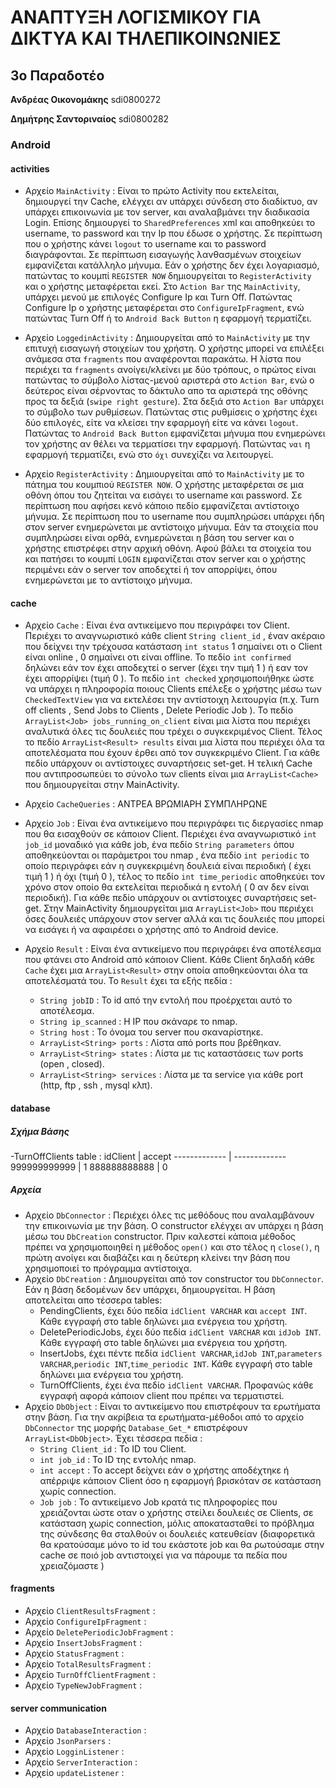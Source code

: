 #	ΑΝΑΠΤΥΞΗ ΛΟΓΙΣΜΙΚΟΥ ΓΙΑ ΔΙΚΤΥΑ ΚΑΙ ΤΗΛΕΠΙΚΟΙΝΩΝΙΕΣ 
## 3ο Παραδοτέο

**Ανδρέας Οικονομάκης**	sdi0800272

**Δημήτρης Σαντοριναίος** sdi0800282

### Android

#### activities

  - Αρχείο `MainActivity` : Είναι το πρώτο Activity που εκτελείται, δημιουργεί την Cache, ελέγχει αν υπάρχει σύνδεση στο διαδίκτυο, αν υπάρχει επικοινωνία με τον server, και αναλαβμάνει την διαδικασία Login. Επίσης δημιουργεί το `SharedPreferences` xml και αποθηκεύει το username, το password και την Ip που έδωσε ο χρήστης. Σε περίπτωση που ο χρήστης κάνει `logout` το username και το password διαγράφονται. Σε περίπτωση εισαγωγής λανθασμένων στοιχείων εμφανίζεται κατάλληλο μήνυμα. Εάν ο χρήστης δεν έχει λογαριασμό, πατώντας το κουμπί `REGISTER NOW` δημιουργείται το `RegisterActivity` και ο χρήστης μεταφέρεται εκεί. Στο `Action Bar` της `MainActivity`, υπάρχει μενού με επιλογές Configure Ip και Turn Off. Πατώντας Configure Ip ο χρήστης μεταφέρεται στο `ConfigureIpFragment`, ενώ πατώντας Turn Off ή το `Android Back Button` η εφαρμογή τερματίζει.

  - Αρχείο `LoggedinActivity` : Δημιουργείται από το `MainActivity` με την επιτυχή εισαγωγή στοιχείων του χρήστη. Ο χρήστης μπορεί να επιλέξει ανάμεσα στα `fragments` που αναφέρονται παρακάτω. Η λίστα που περιέχει τα `fragments` ανοίγει/κλείνει με δύο τρόπους, ο πρώτος είναι πατώντας το σύμβολο λίστας-μενού αριστερά στο `Action Bar`, ενώ ο δεύτερος είναι σέρνοντας το δάκτυλο απο τα αριστερά της οθόνης προς τα δεξιά (`swipe right gesture`). Στα δεξιά στο `Action Bar` υπάρχει το σύμβολο των ρυθμίσεων. Πατώντας στις ρυθμίσεις ο χρήστης έχει δύο επιλογές, είτε να κλείσει την εφαρμογή είτε να κάνει `logout`. Πατώντας το `Android Back Button` εμφανίζεται μήνυμα που ενημερώνει τον χρήστης αν θέλει να τερματίσει την εφαρμογή. Πατώντας `ναι` η εφαρμογή τερματίζει, ενώ στο `όχι` συνεχίζει να λειτουργεί.

  - Αρχείο `RegisterActivity` : Δημιουργείται από το `MainActivity` με το πάτημα του κουμπιού `REGISTER NOW`. Ο χρήστης μεταφέρεται σε μια οθόνη όπου του ζητείται να εισάγει το username και password. Σε περίπτωση που αφήσει κενό κάποιο πεδίο εμφανίζεται αντίστοιχο μήνυμα. Σε περίπτωση που το username που συμπληρώσει υπάρχει ήδη στον server ενημερώνεται με αντίστοιχο μήνυμα. Εάν τα στοιχεία που συμπληρώσει είναι ορθά, ενημερώνεται η βάση του server και ο χρήστης επιστρέφει στην αρχική οθόνη. Αφού βάλει τα στοιχεία του και πατήσει το κουμπί `LOGIN` εμφανίζεται στον server και ο χρήστης περιμένει εάν ο server τον αποδεχτεί ή τον απορρίψει, όπου ενημερώνεται με το αντίστοιχο μήνυμα.

#### cache
  - Αρχείο `Cache` : Είναι ένα αντικείμενο που περιγράφει τον Client. Περιέχει το αναγνωριστικό κάθε client `String client_id`  , έναν ακέραιο που δείχνει την τρέχουσα κατάσταση `int status` 1 σημαίνει οτι ο Client είναι online , 0 σημαίνει οτι είναι offline. Το πεδίο `int confirmed` δηλώνει εάν τον έχει αποδεχτεί ο server (έχει την τιμή 1 ) ή εαν τον έχει απορρίψει (τιμή 0 ). Το πεδίο `int checked` χρησιμοποιήθηκε ώστε να υπάρχει η πληροφορία ποιους Clients επέλεξε ο χρήστης μέσω των `CheckedTextView` για να εκτελέσει την αντίστοιχη λειτουργία (π.χ. Turn off clients , Send Jobs to Clients , Delete Periodic Job ). Το πεδίο `ArrayList<Job> jobs_running_on_client` είναι μια λίστα που περιέχει αναλυτικά όλες τις δουλειές που τρέχει ο συγκεκριμένος Client. Τέλος το πεδίο `ΑrrayList<Result> results` είναι μια λίστα που περιέχει όλα τα αποτελέσματα που έχουν έρθει από τον συγκεκριμένο Client. Για κάθε πεδίο υπάρχουν οι αντίστοιχες συναρτήσεις set-get. Η τελική Cache που αντιπροσωπεύει το σύνολο των clients είναι μια `ArrayList<Cache>` που δημιουργείται στην MainActivity. 

  - Αρχείο `CacheQueries` : ΑΝΤΡΕΑ ΒΡΩΜΙΑΡΗ ΣΥΜΠΛΗΡΩΝΕ

  - Αρχείο `Job` : Είναι ένα αντικείμενο που περιγράφει τις διεργασίες nmap που θα εισαχθούν σε κάποιον Client. Περιέχει ένα αναγνωριστικό `int job_id` μοναδικό για κάθε job, ένα πεδίο `String parameters` όπου αποθηκεύονται οι παράμετροι του nmap , ένα πεδίο `int periodic` το οποίο περιγράφει εάν η συγκεκριμένη δουλειά είναι περιοδική ( έχει τιμή 1 ) ή όχι (τιμή 0 ), τέλος το πεδίο `int time_periodic` αποθηκεύει τον χρόνο στον οποίο θα εκτελείται περιοδικά η εντολή ( 0 αν δεν είναι περιοδική). Για κάθε πεδίο υπάρχουν οι αντίστοιχες συναρτήσεις set-get. Στην MainActivity δημιουργείται μια `ArrayList<Job>` που περιέχει όσες δουλειές υπάρχουν στον server αλλά και τις δουλειές που μπορεί να εισάγει ή να αφαιρέσει ο χρήστης από το Android device.

  - Αρχείο `Result` : Είναι ένα αντικείμενο που περιγράφει ένα αποτέλεσμα που φτάνει στο Android από κάποιον Client. Κάθε Client δηλαδή κάθε `Cache` έχει μια `ArrayList<Result>` στην οποία αποθηκεύονται όλα τα αποτελέσματά του. Το `Result` έχει τα εξής πεδία : 
    - `String jobID` : Το id από την εντολή που προέρχεται αυτό το αποτέλεσμα.
    - `String ip_scanned` : Η IP που σκάναρε το nmap.
    - `String host` : Το όνομα του server που σκαναρίστηκε.
    - `ArrayList<String> ports` : Λίστα από ports που βρέθηκαν.
    - `ArrayList<String> states` : Λίστα με τις καταστάσεις των ports (open , closed).
    - `ArrayList<String> services` : Λίστα με τα service για κάθε port (http, ftp , ssh , mysql κλπ).

#### database

##### Σχήμα Βάσης
  -TurnOffClients table :
    idClient  | accept
------------- | -------------
999999999999  | 1 
888888888888  | 0     


##### Αρχεία
  - Αρχείο `DbConnector` : Περιέχει όλες τις μεθόδους που αναλαμβάνουν την επικοινωνία με την βάση. Ο constructor ελέγχει αν υπάρχει η βάση μέσω του `DbCreation` constructor. Πριν καλεστεί κάποια μέθοδος πρέπει να χρησιμοποιηθεί η μέθοδος `open()` και στο τέλος η `close()`, η πρώτη ανοίγει και διαβάζει και η δεύτερη κλείνει την βάση που χρησιμοποιεί το πρόγραμμα αντίστοιχα.
  - Αρχείο `DbCreation` : Δημιουργείται από τον constructor του `DbConnector`. Εάν η βάση δεδομένων δεν υπάρχει, δημιουργείται. Η βάση αποτελείται απο τέσσερα tables:
    - PendingClients, έχει δύο πεδία `idClient VARCHAR` και `accept INT`. Κάθε εγγραφή στο table δηλώνει μια ενέργεια του χρήστη.
    - DeletePeriodicJobs, έχει δύο πεδία `idClient VARCHAR` και `idJob INT`. Κάθε εγγραφή στο table δηλώνει μια ενέργεια του χρήστη. 
    - InsertJobs, έχει πέντε πεδία `idClient VARCHAR`,`idJob INT`,`parameters VARCHAR`,`periodic INT`,`time_periodic INT`. Κάθε εγγραφή στο table δηλώνει μια ενέργεια του χρήστη.
    - TurnOffClients, έχει ένα πεδίο `idClient VARCHAR`. Προφανώς κάθε εγγραφή αφορά κάποιον client που πρέπει να τερματιστεί.
  - Αρχείο `DbObject` : Είναι το αντικείμενο που επιστρέφουν τα ερωτήματα στην βάση. Για την ακρίβεια τα ερωτήματα-μέθοδοι από το αρχείο `DbConnector` της μορφής `Database_Get_*` επιστρέφουν `ArrayList<DbObject>`. Έχει τέσσερα πεδία :
    - `String Client_id` : Το ID του Client.
    - `int job_id` : To ID της εντολής nmap.
    - `int accept` : Το accept δείχνει εάν ο χρήστης αποδέχτηκε ή απέρριψε κάποιον Client όσο η εφαρμογή βρισκόταν σε κατάσταση χωρίς connection.
    - `Job job` : To αντικείμενο Job κρατά τις πληροφορίες που χρειάζονται ώστε οταν ο χρήστης στείλει δουλειές σε Clients, σε κατάσταση χωρίς connection, μόλις αποκατασταθεί το πρόβλημα της σύνδεσης θα σταλθούν οι δουλειές κατευθείαν (διαφορετικά θα κρατούσαμε μόνο το id τoυ εκάστοτε job και θα ρωτούσαμε στην cache σε ποιό job αντιστοιχεί για να πάρουμε τα πεδία που χρειαζόμαστε )

#### fragments
  - Αρχείο `ClientResultsFragment` :
  - Αρχείο `ConfigureIpFragment` :
  - Αρχείο `DeletePeriodicJobFragment` :
  - Αρχείο `InsertJobsFragment` :
  - Αρχείο `StatusFragment` :
  - Αρχείο `TotalResultsFragment` :
  - Αρχείο `TurnOffClientFragment` :
  - Αρχείο `TypeNewJobFragment` :

#### server communication
  - Αρχείο `DatabaseInteraction` :
  - Αρχείο `JsonParsers` :
  - Αρχείο `LogginListener` :
  - Αρχείο `ServerInteraction` :
  - Αρχείο `updateListener` :
